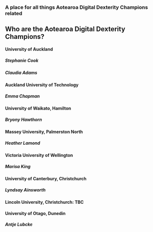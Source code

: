 ### A place for all things Aotearoa Digital Dexterity Champions related

## Who are the Aotearoa Digital Dexterity Champions?

#### University of Auckland 
##### Stephanie Cook
##### Claudia Adams

#### Auckland University of Technology
##### Emma Chapman

#### University of Waikato, Hamilton
##### Bryony Hawthorn

#### Massey University, Palmerston North
##### Heather Lamond

#### Victoria University of Wellington
##### Marisa King

#### University of Canterbury, Christchurch
##### Lyndsay Ainsworth 

#### Lincoln University, Christchurch: TBC

#### University of Otago, Dunedin 
##### Antje Lubcke
